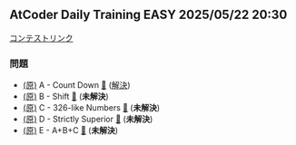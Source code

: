 
## AtCoder Daily Training EASY 2025/05/22 20:30

[コンテストリンク](https://atcoder.jp/contests/adt_easy_20250522_3)

### 問題
- [(原)](https://atcoder.jp/contests/abc281/tasks/abc281_a) A - Count Down [🔗](https://atcoder.jp/contests/adt_easy_20250522_3/tasks/abc281_a) ([解決](./A%20-%20Count%20Down/))
- [(原)](https://atcoder.jp/contests/abc278/tasks/abc278_a) B - Shift [🔗](https://atcoder.jp/contests/adt_easy_20250522_3/tasks/abc278_a) (**未解決**)
- [(原)](https://atcoder.jp/contests/abc326/tasks/abc326_b) C - 326-like Numbers [🔗](https://atcoder.jp/contests/adt_easy_20250522_3/tasks/abc326_b) (**未解決**)
- [(原)](https://atcoder.jp/contests/abc310/tasks/abc310_b) D - Strictly Superior [🔗](https://atcoder.jp/contests/adt_easy_20250522_3/tasks/abc310_b) (**未解決**)
- [(原)](https://atcoder.jp/contests/abc344/tasks/abc344_c) E - A+B+C [🔗](https://atcoder.jp/contests/adt_easy_20250522_3/tasks/abc344_c) (**未解決**)